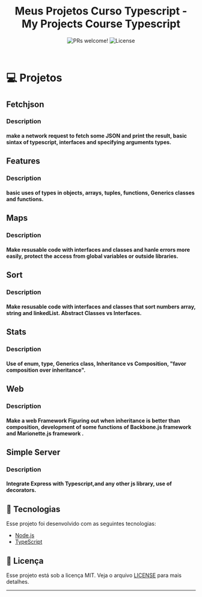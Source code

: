 <h1 align="center">
    Meus Projetos Curso Typescript - My Projects Course Typescript
</h1>

<p align="center">
 <img src="https://img.shields.io/static/v1?label=PRs&message=welcome&color=7159c1&labelColor=000000" alt="PRs welcome!" />

  <img alt="License" src="https://img.shields.io/static/v1?label=license&message=MIT&color=7159c1&labelColor=000000">
</p>

<br>

# 💻 Projetos

## Fetchjson

### Description

#### make a network request to fetch some JSON and print the result, basic sintax of typescript, interfaces and specifying arguments types.

## Features

### Description

#### basic uses of types in objects, arrays, tuples, functions, Generics classes and functions.

## Maps

### Description

#### Make resusable code with interfaces and classes and hanle errors more easily, protect the access from global variables or outside libraries.

## Sort

### Description

#### Make resusable code with interfaces and classes that sort numbers array, string and linkedList. Abstract Classes vs Interfaces.

## Stats

### Description

#### Use of enum, type, Generics class, Inheritance vs Composition, "favor composition over inheritance".

## Web

### Description

#### Make a web Framework Figuring out when inheritance is better than composition, development of some functions of Backbone.js framework and Marionette.js framework .

## Simple Server

### Description

#### Integrate Express with Typescript,and any other js library, use of decorators.

## 🚀 Tecnologias

Esse projeto foi desenvolvido com as seguintes tecnologias:

- [Node.js](https://nodejs.org/en/)
- [TypeScript](https://www.typescriptlang.org/)

## :memo: Licença

Esse projeto está sob a licença MIT. Veja o arquivo [LICENSE](LICENSE.md) para mais detalhes.

---

